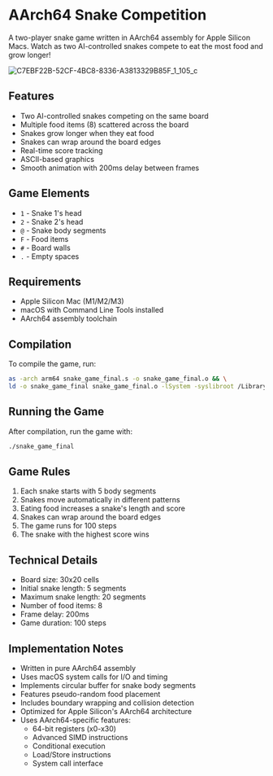 # AArch64 Snake Competition

A two-player snake game written in AArch64 assembly for Apple Silicon Macs. Watch as two AI-controlled snakes compete to eat the most food and grow longer!

![C7EBF22B-52CF-4BC8-8336-A3813329B85F_1_105_c](https://github.com/user-attachments/assets/2e9a64bf-197a-4560-9ebc-dca0a80719ea)


## Features

- Two AI-controlled snakes competing on the same board
- Multiple food items (8) scattered across the board
- Snakes grow longer when they eat food
- Snakes can wrap around the board edges
- Real-time score tracking
- ASCII-based graphics
- Smooth animation with 200ms delay between frames

## Game Elements

- `1` - Snake 1's head
- `2` - Snake 2's head
- `@` - Snake body segments
- `F` - Food items
- `#` - Board walls
- `.` - Empty spaces

## Requirements

- Apple Silicon Mac (M1/M2/M3)
- macOS with Command Line Tools installed
- AArch64 assembly toolchain

## Compilation

To compile the game, run:

```bash
as -arch arm64 snake_game_final.s -o snake_game_final.o && \
ld -o snake_game_final snake_game_final.o -lSystem -syslibroot /Library/Developer/CommandLineTools/SDKs/MacOSX.sdk -L/Library/Developer/CommandLineTools/SDKs/MacOSX.sdk/usr/lib -e _main -arch arm64
```

## Running the Game

After compilation, run the game with:

```bash
./snake_game_final
```

## Game Rules

1. Each snake starts with 5 body segments
2. Snakes move automatically in different patterns
3. Eating food increases a snake's length and score
4. Snakes can wrap around the board edges
5. The game runs for 100 steps
6. The snake with the highest score wins

## Technical Details

- Board size: 30x20 cells
- Initial snake length: 5 segments
- Maximum snake length: 20 segments
- Number of food items: 8
- Frame delay: 200ms
- Game duration: 100 steps

## Implementation Notes

- Written in pure AArch64 assembly
- Uses macOS system calls for I/O and timing
- Implements circular buffer for snake body segments
- Features pseudo-random food placement
- Includes boundary wrapping and collision detection
- Optimized for Apple Silicon's AArch64 architecture
- Uses AArch64-specific features:
  - 64-bit registers (x0-x30)
  - Advanced SIMD instructions
  - Conditional execution
  - Load/Store instructions
  - System call interface 
